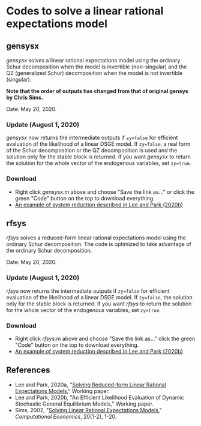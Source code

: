 # Codes to solve a linear rational expectations model

## gensysx

*gensysx* solves a linear rational expectations model using the ordinary Schur decomposition when the model is invertible (non-singular) and the QZ (generalized Schur) decomposition when the model is not invertible (singular). 

**Note that the order of outputs has changed from that of original gensys by Chris Sims.**

Date: May 20, 2020.

### Update (August 1, 2020)

*gensysx* now returns the intermediate outputs if `zy=false` for efficient evaluation of the likelihood of a linear DSGE model. If `zy=false`, a real form of the Schur decomposition or the QZ decomposition is used and the solution only for the stable block is returned. If you want *gensysx* to return the solution for the whole vector of the endogenous variables, set `zy=true`.

### Download

- Right click *gensysx.m* above and choose "Save the link as..." or click the green "Code" button on the top to download everything.
- [An example of system reduction described in Lee and Park (2020b)](/efflkh/gensysx)

## rfsys

*rfsys* solves a reduced-form linear rational expectations model using the ordinary Schur decomposition. The code is optimized to take advantage of the ordinary Schur decomposition.

Date: May 20, 2020.

### Update (August 1, 2020)

*rfsys* now returns the intermediate outputs if `zy=false` for efficient evaluation of the likelihood of a linear DSGE model. If `zy=false`, the solution only for the stable block is returned. If you want *rfsys* to return the solution for the whole vector of the endogenous variables, set `zy=true`.

### Download

- Right click *rfsys.m* above and choose "Save the link as..." click the green "Code" button on the top to download everything.
- [An example of system reduction described in Lee and Park (2020b)](/efflkh/rfsys)

## References

- Lee and Park, 2020a, "[Solving Reduced-form Linear Rational Expectations Models](https://drive.google.com/file/d/1cRdCQWVO3J1u7F06hJ0WMrWdZh_T6gQT/view?usp=sharing)," Working paper.
- Lee and Park, 2020b, "An Efficient Likelihood Evaluation of Dynamic Stochastic General Equilibrium Models," Working paper.
- Sims, 2002, "[Solving Linear Rational Expectations Models](https://doi.org/10.1023/A:1020517101123)," *Computational Economics*, 20(1-2), 1-20.

